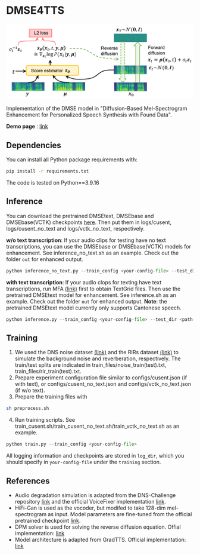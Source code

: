 
# DMSE4TTS
<p align="center">
    <img src="figs/system_design.png" width="500"/>
</p>

Implementation of the DMSE model in "Diffusion-Based Mel-Spectrogram Enhancement for Personalized Speech Synthesis with Found Data".


**Demo page** : [link]( https://dmse4tts.github.io/)

## Dependencies

You can install all Python package requirements with:

```bash
pip install -r requirements.txt
```

The code is tested on Python==3.9.16

## Inference
You can download the pretrained DMSEtext, DMSEbase and DMSEbase(VCTK) checkpoints [here](https://drive.google.com/file/d/1hAULNjph1y9q_ph0SU7jzi0Bf-_ja7rY/view?usp=sharing). Then put them in logs/cusent, logs/cusent_no_text and logs/vctk_no_text, respectively.

**w/o text transcription**:
If your audio clips for testing have no text transcriptions, you can use the DMSEbase or DMSEbase(VCTK) models for enhancement. See inference_no_text.sh as an example. Check out the folder `out` for enhanced output.
```python
python inference_no_text.py --train_config <your-config-file> --test_dir <path-to-wavfiles> --restore_file <chekpoint_name> -t 25
```

**with text transcription**:
If your audio clops for texting have text transcriptions, run MFA [(link)](https://montreal-forced-aligner.readthedocs.io/en/latest/) first to obtain TextGrid files. Then use the pretrained DMSEtext model for enhancement. See inference.sh as an example. Check out the folder `out` for enhanced output.
**Note**: the pretrained DMSEtext model currently only supports Cantonese speech.
```python
python inference.py --train_config <your-config-file> --test_dir <path-to-wavs-textgrids> --restore_file <checkpoint_name> -t 25
```

## Training
1. We used the DNS noise dataset [(link)](https://github.com/microsoft/DNS-Challenge) and the RIRs dataset [(link)](https://www.openslr.org/28/) to simulate the background noise and reverberation, respectively. The train/test splits are indicated in train_files/noise_train(test).txt, train_files/rir_train(test).txt.
2. Prepare experiment configuration file similar to configs/cusent.json (if with text), or configs/cusent_no_text.json and configs/vctk_no_text.json (if w/o text).
3. Prepare the training files with
```bash
sh preprocess.sh
```
4. Run training scripts. See train_cusent.sh/train_cusent_no_text.sh/train_vctk_no_text.sh as an example.
```python
python train.py --train_config <your-config-file> 
```
All logging information and checkpoints are stored in `log_dir`, which you should specify in `your-config-file` under the `training` section.

## References
* Audio degradation simulation is adapted from the DNS-Challenge repository [link](https://github.com/microsoft/DNS-Challenge) and the official VoiceFixer implementation [link](https://github.com/haoheliu/voicefixer_main).
* HiFi-Gan is used as the vocoder, but modifed to take 128-dim mel-spectrogram as input. Model parameters are fine-tuned from the official pretrained checkpoint [link](https://github.com/jik876/hifi-gan).
* DPM solver is used for solving the reverse diffusion equation. Offial implementation: [link](https://github.com/LuChengTHU/dpm-solver)
* Model architecture is adapted from GradTTS. Official implementation: [link](https://github.com/huawei-noah/Speech-Backbones/tree/main/Grad-TTS)
